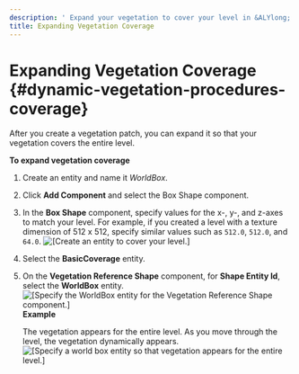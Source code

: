 ```yaml
---
description: ' Expand your vegetation to cover your level in &ALYlong;. '
title: Expanding Vegetation Coverage
---
```

# Expanding Vegetation Coverage {#dynamic-vegetation-procedures-coverage}

After you create a vegetation patch, you can expand it so that your vegetation covers the entire level\.

**To expand vegetation coverage**

1. Create an entity and name it *WorldBox*\.

1. Click **Add Component** and select the Box Shape component\.

1. In the **Box Shape** component, specify values for the x\-, y\-, and z\-axes to match your level\. For example, if you created a level with a texture dimension of 512 x 512, specify similar values such as `512.0`, `512.0`, and `64.0`\.
![\[Create an entity to cover your level.\]](/images/userguide/vegetation/dynamic/expanding-vegetation-coverage-1.png)

1. Select the **BasicCoverage** entity\.

1. On the **Vegetation Reference Shape** component, for **Shape Entity Id**, select the **WorldBox** entity\.
![\[Specify the WorldBox entity for the Vegetation Reference Shape component.\]](/images/userguide/vegetation/dynamic/expanding-vegetation-coverage-2.png)
**Example**

   The vegetation appears for the entire level\. As you move through the level, the vegetation dynamically appears\.
![\[Specify a world box entity so that vegetation appears for the entire level.\]](/images/userguide/vegetation/dynamic/expanding-vegetation-coverage-3.png)